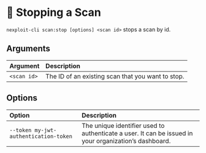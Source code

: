 # 🛑 Stopping a Scan
```nexploit-cli scan:stop [options] <scan id>``` stops a scan by id.

## Arguments
| **Argument** | **Description** |
| :-- | :-- |
| ```<scan id>``` | The ID of an existing scan that you want to stop. |

## Options
| **Option** | **Description** |
|:--|:--|
| ```--token my-jwt-authentication-token``` | The unique identifier used to authenticate a user. It can be issued in your organization’s dashboard. |
